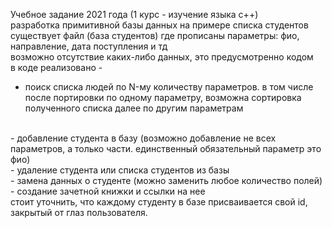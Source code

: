 Учебное задание 2021 года (1 курс - изучение языка с++)
<br> 
разработка примитивной базы данных на примере списка студентов
<br> 
существует файл (база студентов) где прописаны параметры: фио, направление, дата поступления и тд
<br> 
возможно отсутствие каких-либо данных, это предусмотренно кодом
<br> 
в коде реализовано - 
<br> 
- поиск списка людей по N-му количеству параметров. в том числе после портировки по одному параметру, возможна сортировка полученного списка далее по другим параметрам
<br> 
- добавление студента в базу (возможно добавление не всех параметров, а только части. единственный обязательный параметр это фио)
<br> 
- удаление студента или списка студентов из базы
<br> 
- замена данных о студенте (можно заменить любое количество полей)
<br> 
- создание зачетной книжки и ссылки на нее
<br> 
стоит уточнить, что каждому студенту в базе присваивается свой id, закрытый от глаз пользователя.
